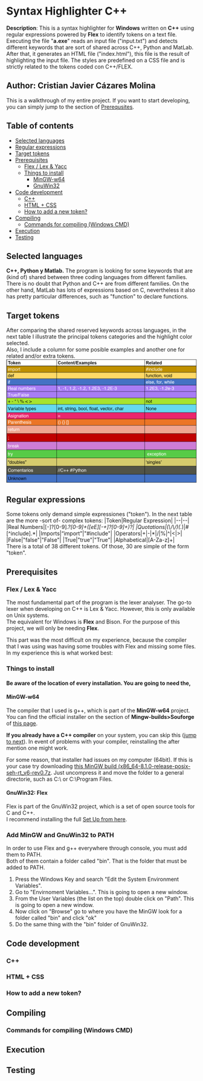 # Syntax Highlighter C++

**Description**: This is a syntax highlighter for **Windows** written on **C++** using regular expressions powered by **Flex** to identify tokens on a text file. <br>
Executing the file "**a.exe**" reads an input file ("input.txt") and detects different keywords that are sort of shared across C++, Python and MatLab. <br>
After that, it generates an HTML file ("index.html"), this file is the result of highlighting the input file.
The styles are predefined on a CSS file and is strictly related to the tokens coded con C++/FLEX.

## Author: Cristian Javier Cázares Molina

This is a walkthrough of my entire project. If you want to start developing, you can simply jump to the section of [Prerequsites](#Prerequisites). 

## Table of contents
* [Selected languages](#SelectedLanguages)
* [Regular expressions](#RegularExpressions)
* [Target tokens](#TargetTokens)
* [Prerequisites ](#Prerequisites)
	* [Flex / Lex & Yacc](#FlexLexYacc)
	* [Things to install](#ToInstall)
		* [MinGW-w64](#MinGW-w64)
		* [GnuWin32](#GnuWin32)
* [Code development](#CodeDevelopment)
	* [C++](#CSS) 
	* [HTML + CSS](#HTMLCSS) 
	* [How to add a new token?](#NewToken) 
* [Compiling](#Compiling)
	* [Commands for compiling (Windows CMD)](#CommandsCMD)
* [Execution](#Execution)
* [Testing](#Testing)





## Selected languages <a name="SelectedLanguages"></a>

**C++, Python y Matlab.**
The program is looking for some keywords that are (kind of) shared between three coding languages from different families.<br>
There is no doubt that Python and C++ are from different families. On the other hand, MatLab has lots of expressions based on C, nevertheless it also has pretty particular differences, such as "function" to declare functions.

## Target tokens <a name="TargetTokens"></a>
After comparing the shared reserved keywords across languages, in the next table I illustrate the principal tokens categories and the highlight color selected.<br>
Also, I include a column for some posible examples and another one for related and/or extra tokens.
![Token table](https://raw.githubusercontent.com/CristianCazares/SyntaxHighlighter/main/TokenTable.png)

## Regular expressions <a name="RegularExpressions"></a>
Some tokens only demand simple expressiones ("token"). In the next table are the more -sort of- complex tokens:
|Token|Regular Expression|
|--|--|
|Real Numbers|[-]?[0-9]*\.?[0-9]+([eE][-+]?[0-9]+)?|
|Quotations|(\\/\\/)(.*)\|#[^include].\*|
|Imports|“import"\|"#include"|
|Operators|+\|-\|*\|/\|%\|^\|<\|>|
|False|"false"\|"False"|
|True|"true"\|"True"|
|Alphabetical|[A-Za-z]+|	
There is a total of 38 different tokens. Of those, 30 are simple of the form "token".

## Prerequisites <a name="Prerequisites"></a>
### Flex / Lex & Yacc <a name="FlexLexYacc"></a>
The most fundamental part of the program is the lexer analyser. The go-to lexer when developing on C++ is Lex & Yacc. However, this is only available on Unix systems.<br>
The equivalent for Windows is **Flex** and Bison. For the purpose of this project, we will only be needing **Flex**.<br>

This part was the most difficult on my experience, because the compiler that I was using was having some troubles with Flex and missing some files. In my experience this is what worked best:

### Things to install <a name="ToInstall"></a>
#### Be aware of the location of every installation. You are going to need the,
#### MinGW-w64 <a name="MinGW-w64"></a>
The compiler that I used is g++, which is part of the **MinGW-w64** project.
You can find the official installer on the section of **Mingw-builds>Souforge** of [this page](https://www.mingw-w64.org/downloads/#mingw-builds).<br>

**If you already have a C++ compiler** on your system, you can skip this ([jump to next](#GenuWin32)). In event of problems with your compiler, reinstalling the after mention one might work.

For some reason, that installer had issues on my computer (64bit). If this is your case try downloading [this MinGW build (x86_64-8.1.0-release-posix-seh-rt_v6-rev0.7z](https://sourceforge.net/projects/mingw-w64/files/Toolchains%20targetting%20Win64/Personal%20Builds/mingw-builds/8.1.0/threads-posix/seh/). Just uncompress it and move the folder to a general directorie, such as C:\ or C:\Program Files.

#### GnuWin32: Flex <a name="GnuWin32"></a>
Flex is part of the GnuWin32 project, which is a set of open source tools for C and C++.<br>
I recommend installing the full [Set Up from here](http://gnuwin32.sourceforge.net/packages/flex.htm). 

### Add MinGW and GnuWin32 to PATH
In order to use Flex and g++ everywhere through console, you must add them to PATH. <br>
Both of them contain a folder called "bin". That is the folder that must be added to PATH.

1. Press the Windows Key and search "Edit the System Environment Variables".
2. Go to "Envirnoment Variables...". This is going to open a new window.
3. From the User Variables (the list on the top) double click on "Path". This is going to open a new window.
4. Now click on "Browse" go to where you have the MinGW look for a folder called "bin" and click "ok"
5. Do the same thing with the "bin" folder of GnuWin32.


## Code development <a name="CodeDevelopment"></a>
### C++ <a name="C++"></a>
### HTML + CSS <a name="HTMLCSS"></a>
### How to add a new token?<a name="NewTokens"></a>
## Compiling <a name="Compiling"></a>
### Commands for compiling (Windows CMD) <a name="CommandsCMD"></a>

## Execution <a name="Execution"></a>

## Testing <a name="Testing"></a>
